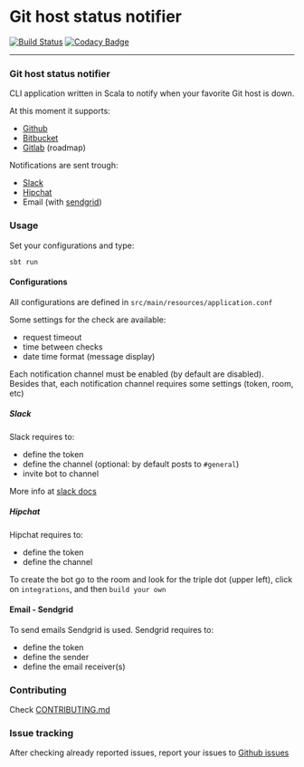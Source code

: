 # Git host status notifier

[![Build Status](https://travis-ci.org/pedrorijo91/git-status-notifier.svg?branch=master)](https://travis-ci.org/pedrorijo91/git-status-notifier)
[![Codacy Badge](https://api.codacy.com/project/badge/grade/8108c3bddd88400eb1b216f67fb7acc7)](https://www.codacy.com)

---

### Git host status notifier

CLI application written in Scala to notify when your favorite Git host is down.

At this moment it supports:

* [Github](https://status.github.com/)
* [Bitbucket](http://status.bitbucket.org/)
* [Gitlab](https://status.gitlab.com/) (roadmap)

Notifications are sent trough:

* [Slack](https://slack.com/)
* [Hipchat](http://hipchat.com/)
* Email (with [sendgrid](https://sendgrid.com/))

### Usage

Set your configurations and type:

`sbt run`

#### Configurations

All configurations are defined in `src/main/resources/application.conf`

Some settings for the check are available:

* request timeout
* time between checks
* date time format (message display)

Each notification channel must be enabled (by default are disabled).
Besides that, each notification channel requires some settings (token, room, etc)

##### Slack
Slack requires to:

* define the token
* define the channel (optional: by default posts to `#general`)
* invite bot to channel

More info at [slack docs](https://my.slack.com/services/new/bot)

##### Hipchat
Hipchat requires to:

* define the token
* define the channel

To create the bot go to the room and look for the triple dot (upper left), click on `integrations`, and then `build your own`

#### Email - Sendgrid
To send emails Sendgrid is used.
Sendgrid requires to:

* define the token
* define the sender
* define the email receiver(s)

### Contributing

Check [CONTRIBUTING.md](CONTRIBUTING.md)

### Issue tracking

After checking already reported issues, report your issues to [Github issues](https://github.com/pedrorijo91/status-notifier/issues)
